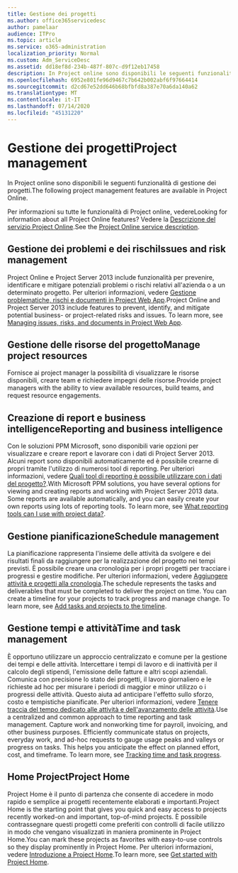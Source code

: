 ```yaml
---
title: Gestione dei progetti
ms.author: office365servicedesc
author: pamelaar
audience: ITPro
ms.topic: article
ms.service: o365-administration
localization_priority: Normal
ms.custom: Adm_ServiceDesc
ms.assetid: dd18ef8d-234b-487f-807c-d9f12eb17458
description: In Project online sono disponibili le seguenti funzionalità di gestione dei progetti.
ms.openlocfilehash: 6952e801fe96d9467c7b642b002abf6f97664414
ms.sourcegitcommit: d2cd67e52dd646b68bfbfd8a387e70a6da140a62
ms.translationtype: MT
ms.contentlocale: it-IT
ms.lasthandoff: 07/14/2020
ms.locfileid: "45131220"
---
```

# <a name="project-management"></a><span data-ttu-id="13a78-103">Gestione dei progetti</span><span class="sxs-lookup"><span data-stu-id="13a78-103">Project management</span></span>

<span data-ttu-id="13a78-104">In Project online sono disponibili le seguenti funzionalità di gestione dei progetti.</span><span class="sxs-lookup"><span data-stu-id="13a78-104">The following project management features are available in Project Online.</span></span>
  
<span data-ttu-id="13a78-105">Per informazioni su tutte le funzionalità di Project online, vedere</span><span class="sxs-lookup"><span data-stu-id="13a78-105">Looking for information about all Project Online features?</span></span> <span data-ttu-id="13a78-106">Vedere la [Descrizione del servizio Project Online](project-online-service-description.md).</span><span class="sxs-lookup"><span data-stu-id="13a78-106">See the [Project Online service description](project-online-service-description.md).</span></span>
  
## <a name="issues-and-risk-management"></a><span data-ttu-id="13a78-107">Gestione dei problemi e dei rischi</span><span class="sxs-lookup"><span data-stu-id="13a78-107">Issues and risk management</span></span>

<span data-ttu-id="13a78-p102">Project Online e Project Server 2013 include funzionalità per prevenire, identificare e mitigare potenziali problemi o rischi relativi all'azienda o a un determinato progetto. Per ulteriori informazioni, vedere [Gestione problematiche, rischi e documenti in Project Web App](https://go.microsoft.com/fwlink/?LinkId=402634).</span><span class="sxs-lookup"><span data-stu-id="13a78-p102">Project Online and Project Server 2013 include features to prevent, identify, and mitigate potential business- or project-related risks and issues. To learn more, see [Managing issues, risks, and documents in Project Web App](https://go.microsoft.com/fwlink/?LinkId=402634).</span></span>
  
## <a name="manage-project-resources"></a><span data-ttu-id="13a78-110">Gestione delle risorse del progetto</span><span class="sxs-lookup"><span data-stu-id="13a78-110">Manage project resources</span></span>

<span data-ttu-id="13a78-111">Fornisce ai project manager la possibilità di visualizzare le risorse disponibili, creare team e richiedere impegni delle risorse.</span><span class="sxs-lookup"><span data-stu-id="13a78-111">Provide project managers with the ability to view available resources, build teams, and request resource engagements.</span></span>
  
## <a name="reporting-and-business-intelligence"></a><span data-ttu-id="13a78-112">Creazione di report e business intelligence</span><span class="sxs-lookup"><span data-stu-id="13a78-112">Reporting and business intelligence</span></span>

<span data-ttu-id="13a78-p103">Con le soluzioni PPM Microsoft, sono disponibili varie opzioni per visualizzare e creare report e lavorare con i dati di Project Server 2013. Alcuni report sono disponibili automaticamente ed è possibile crearne di propri tramite l'utilizzo di numerosi tool di reporting. Per ulteriori informazioni, vedere [Quali tool di reporting è possibile utilizzare con i dati del progetto?](https://go.microsoft.com/fwlink/?LinkId=402642).</span><span class="sxs-lookup"><span data-stu-id="13a78-p103">With Microsoft PPM solutions, you have several options for viewing and creating reports and working with Project Server 2013 data. Some reports are available automatically, and you can easily create your own reports using lots of reporting tools. To learn more, see [What reporting tools can I use with project data?](https://go.microsoft.com/fwlink/?LinkId=402642).</span></span>
  
## <a name="schedule-management"></a><span data-ttu-id="13a78-116">Gestione pianificazione</span><span class="sxs-lookup"><span data-stu-id="13a78-116">Schedule management</span></span>

<span data-ttu-id="13a78-p104">La pianificazione rappresenta l'insieme delle attività da svolgere e dei risultati finali da raggiungere per la realizzazione del progetto nei tempi previsti. È possibile creare una cronologia per i propri progetti per tracciare i progressi e gestire modifiche. Per ulteriori informazioni, vedere [Aggiungere attività e progetti alla cronologia](https://go.microsoft.com/fwlink/?LinkID=402655).</span><span class="sxs-lookup"><span data-stu-id="13a78-p104">The schedule represents the tasks and deliverables that must be completed to deliver the project on time. You can create a timeline for your projects to track progress and manage change. To learn more, see [Add tasks and projects to the timeline](https://go.microsoft.com/fwlink/?LinkID=402655).</span></span>
  
## <a name="time-and-task-management"></a><span data-ttu-id="13a78-120">Gestione tempi e attività</span><span class="sxs-lookup"><span data-stu-id="13a78-120">Time and task management</span></span>

<span data-ttu-id="13a78-p105">È opportuno utilizzare un approccio centralizzato e comune per la gestione dei tempi e delle attività. Intercettare i tempi di lavoro e di inattività per il calcolo degli stipendi, l'emissione delle fatture e altri scopi aziendali. Comunica con precisione lo stato dei progetti, il lavoro giornaliero e le richieste ad hoc per misurare i periodi di maggior e minor utilizzo o i progressi delle attività. Questo aiuta ad anticipare l'effetto sullo sforzo, costo e tempistiche pianificate. Per ulteriori informazioni, vedere [Tenere traccia del tempo dedicato alle attività e dell'avanzamento delle attività](https://go.microsoft.com/fwlink/p/?LinkId=271321).</span><span class="sxs-lookup"><span data-stu-id="13a78-p105">Use a centralized and common approach to time reporting and task management. Capture work and nonworking time for payroll, invoicing, and other business purposes. Efficiently communicate status on projects, everyday work, and ad-hoc requests to gauge usage peaks and valleys or progress on tasks. This helps you anticipate the effect on planned effort, cost, and timeframe. To learn more, see [Tracking time and task progress](https://go.microsoft.com/fwlink/p/?LinkId=271321).</span></span>

## <a name="project-home"></a><span data-ttu-id="13a78-126">Home Project</span><span class="sxs-lookup"><span data-stu-id="13a78-126">Project Home</span></span>

<span data-ttu-id="13a78-127">Project Home è il punto di partenza che consente di accedere in modo rapido e semplice ai progetti recentemente elaborati e importanti.</span><span class="sxs-lookup"><span data-stu-id="13a78-127">Project Home is the starting point that gives you quick and easy access to projects recently worked-on and important, top-of-mind projects.</span></span> <span data-ttu-id="13a78-128">È possibile contrassegnare questi progetti come preferiti con controlli di facile utilizzo in modo che vengano visualizzati in maniera prominente in Project Home.</span><span class="sxs-lookup"><span data-stu-id="13a78-128">You can mark these projects as favorites with easy-to-use controls so they display prominently in Project Home.</span></span> <span data-ttu-id="13a78-129">Per ulteriori informazioni, vedere [Introduzione a Project Home](https://support.office.com/article/get-started-with-project-home-a3b38418-35e7-4df4-8e4a-ba6a4fa0562a?ui=en-US&rs=en-US&ad=US).</span><span class="sxs-lookup"><span data-stu-id="13a78-129">To learn more, see [Get started with Project Home](https://support.office.com/article/get-started-with-project-home-a3b38418-35e7-4df4-8e4a-ba6a4fa0562a?ui=en-US&rs=en-US&ad=US).</span></span>
